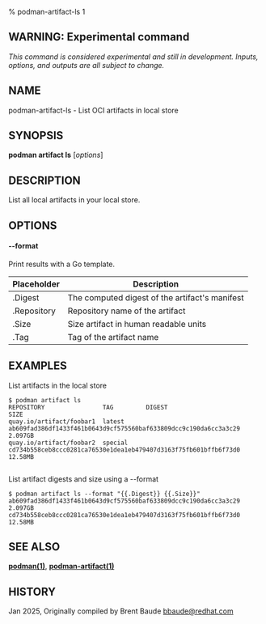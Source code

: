 % podman-artifact-ls 1


## WARNING: Experimental command
*This command is considered experimental and still in development. Inputs, options, and outputs are all
subject to change.*

## NAME
podman\-artifact\-ls - List OCI artifacts in local store

## SYNOPSIS
**podman artifact ls** [*options*]

## DESCRIPTION

List all local artifacts in your local store.

## OPTIONS

#### **--format**

Print results with a Go template.

| **Placeholder** | **Description**                                |
|-----------------|------------------------------------------------|
| .Digest         | The computed digest of the artifact's manifest |
| .Repository     | Repository name of the artifact                |
| .Size           | Size artifact in human readable units          |
| .Tag            | Tag of the artifact name                       |



## EXAMPLES

List artifacts in the local store
```
$ podman artifact ls
REPOSITORY                TAG         DIGEST                                                            SIZE
quay.io/artifact/foobar1  latest      ab609fad386df1433f461b0643d9cf575560baf633809dcc9c190da6cc3a3c29  2.097GB
quay.io/artifact/foobar2  special     cd734b558ceb8ccc0281ca76530e1dea1eb479407d3163f75fb601bffb6f73d0  12.58MB


```
List artifact digests and size using a --format
```
$ podman artifact ls --format "{{.Digest}} {{.Size}}"
ab609fad386df1433f461b0643d9cf575560baf633809dcc9c190da6cc3a3c29 2.097GB
cd734b558ceb8ccc0281ca76530e1dea1eb479407d3163f75fb601bffb6f73d0 12.58MB
```



## SEE ALSO
**[podman(1)](podman.1.md)**, **[podman-artifact(1)](podman-artifact.1.md)**

## HISTORY
Jan 2025, Originally compiled by Brent Baude <bbaude@redhat.com>
